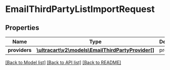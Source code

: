 # EmailThirdPartyListImportRequest

## Properties
Name | Type | Description | Notes
------------ | ------------- | ------------- | -------------
**providers** | [**\ultracart\v2\models\EmailThirdPartyProvider[]**](EmailThirdPartyProvider.md) | providers | [optional] 

[[Back to Model list]](../README.md#documentation-for-models) [[Back to API list]](../README.md#documentation-for-api-endpoints) [[Back to README]](../README.md)


